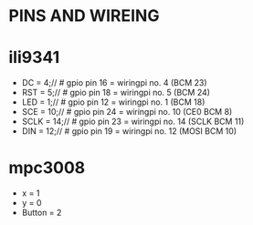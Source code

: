 PINS AND WIREING
================


ili9341
=======
 * DC   = 4;// # gpio pin 16 = wiringpi no. 4 (BCM 23)
 * RST  = 5;// # gpio pin 18 = wiringpi no. 5 (BCM 24)
 * LED  = 1;// # gpio pin 12 = wiringpi no. 1 (BCM 18)
 * SCE  = 10;// # gpio pin 24 = wiringpi no. 10 (CE0 BCM 8) 
 * SCLK = 14;// # gpio pin 23 = wiringpi no. 14 (SCLK BCM 11)
 * DIN  = 12;// # gpio pin 19 = wiringpi no. 12 (MOSI BCM 10)

mpc3008
=======
 * x = 1
 * y = 0
 * Button = 2

